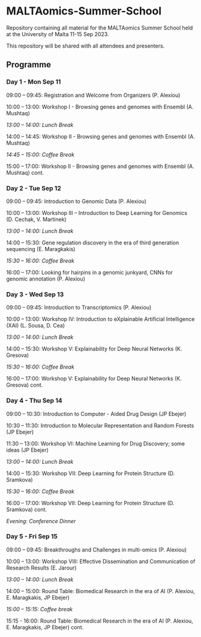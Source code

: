 # MALTAomics-Summer-School

Repository containing all material for the MALTAomics Summer School held at the University of Malta 11-15 Sep 2023.

This repository will be shared with all attendees and presenters.

## Programme
### Day 1 - Mon Sep 11
09:00 – 09:45:	Registration and Welcome from Organizers (P. Alexiou)

10:00 – 13:00:	Workshop I - Browsing genes and genomes with Ensembl (A. Mushtaq)

_13:00 – 14:00:	Lunch Break_

14:00 – 14:45:	Workshop II - Browsing genes and genomes with Ensembl (A. Mushtaq)

_14:45 – 15:00:	Coffee Break_

15:00 – 17:00: 	Workshop II - Browsing genes and genomes with Ensembl (A. Mushtaq) cont.

### Day 2 - Tue Sep 12
09:00 – 09:45:	Introduction to Genomic Data (P. Alexiou)

10:00 – 13:00:	Workshop III – Introduction to Deep Learning for Genomics (D. Cechak, V. Martinek)

_13:00 – 14:00:	Lunch Break_

14:00 – 15:30:	Gene regulation discovery in the era of third generation sequencing (E. Maragkakis)

_15:30 – 16:00:	Coffee Break_

16:00 – 17:00:	Looking for hairpins in a genomic junkyard, CNNs for genomic annotation (P. Alexiou)

### Day 3 - Wed Sep 13
09:00 – 09:45:	Introduction to Transcriptomics (P. Alexiou)

10:00 – 13:00:	Workshop IV: Introduction to eXplainable Artificial Intelligence (XAI) (L. Sousa, D. Cea)

_13:00 – 14:00:	Lunch Break_

14:00 – 15:30:	Workshop V: Explainability for Deep Neural Networks (K. Gresova)

_15:30 – 16:00:	Coffee Break_

16:00 – 17:00:	Workshop V: Explainability for Deep Neural Networks (K. Gresova) cont.

### Day 4 - Thu Sep 14
09:00 – 10:30:	Introduction to Computer - Aided Drug Design (JP Ebejer)

10:30 – 11:30:	Introduction to Molecular Representation and Random Forests (JP Ebejer)

11:30 – 13:00:	Workshop VI: Machine Learning for Drug Discovery; some ideas (JP Ebejer)

_13:00 – 14:00:	Lunch Break_

14:00 – 15:30:	Workshop VII: Deep Learning for Protein Structure (D. Sramkova)

_15:30 – 16:00:	Coffee Break_

16:00 – 17:00:	Workshop VII: Deep Learning for Protein Structure (D. Sramkova) cont. 

_Evening:	Conference Dinner_

### Day 5 - Fri Sep 15
09:00 – 09:45:	Breakthroughs and Challenges in multi-omics (P. Alexiou)

10:00 – 13:00:	Workshop VIII: Effective Dissemination and Communication of Research Results (E. Jarour)

_13:00 – 14:00:	Lunch Break_

14:00 – 15:00:	Round Table: Biomedical Research in the era of AI (P. Alexiou, E. Maragkakis, JP Ebejer)

_15:00 – 15:15:	Coffee break_

15:15 - 16:00:	Round Table: Biomedical Research in the era of AI (P. Alexiou, E. Maragkakis, JP Ebejer) cont. 

